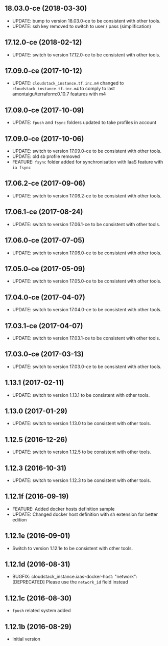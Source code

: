 
##  18.03.0-ce (2018-03-30)
- UPDATE: bump to version 18.03.0-ce to be consistent with other tools.
- UPDATE: ssh key removed to switch to user / pass (simplification)

## 17.12.0-ce (2018-02-12)
- UPDATE: switch to version 17.12.0-ce to be consistent with other tools.

## 17.09.0-ce (2017-10-12)
- UPDATE: `cloudstack_instance.tf.inc.m4` changed to `cloudstack_instance.tf.inc.m4` to comply to last amontaigu/terraform:0.10.7 features with m4

## 17.09.0-ce (2017-10-09)
- UPDATE: `fpush` and `fsync` folders updated to take profiles in account

## 17.09.0-ce (2017-10-06)
- UPDATE: switch to version 17.09.0-ce to be consistent with other tools.
- UPDATE: old sb profile removed
- FEATURE: `fsync` folder added for synchronisation with IaaS feature with `ia fsync`

## 17.06.2-ce (2017-09-06)
- UPDATE: switch to version 17.06.2-ce to be consistent with other tools.

## 17.06.1-ce (2017-08-24)
- UPDATE: switch to version 17.06.1-ce to be consistent with other tools.

## 17.06.0-ce (2017-07-05)
- UPDATE: switch to version 17.06.0-ce to be consistent with other tools.

## 17.05.0-ce (2017-05-09)
- UPDATE: switch to version 17.05.0-ce to be consistent with other tools.

## 17.04.0-ce (2017-04-07)
- UPDATE: switch to version 17.04.0-ce to be consistent with other tools.

## 17.03.1-ce (2017-04-07)
- UPDATE: switch to version 17.03.1-ce to be consistent with other tools.

## 17.03.0-ce (2017-03-13)
- UPDATE: switch to version 17.03.0-ce to be consistent with other tools.

## 1.13.1 (2017-02-11)
- UPDATE: switch to version 1.13.1 to be consistent with other tools.

## 1.13.0 (2017-01-29)
- UPDATE: switch to version 1.13.0 to be consistent with other tools.

## 1.12.5 (2016-12-26)
- UPDATE: switch to version 1.12.5 to be consistent with other tools.

## 1.12.3 (2016-10-31)
- UPDATE: switch to version 1.12.3 to be consistent with other tools.

## 1.12.1f (2016-09-19)
- FEATURE: Added docker hosts definition sample
- UPDATE: Changed docker host definition with sh extension for better edition

## 1.12.1e (2016-09-01)
- Switch to version 1.12.1e to be consistent with other tools.

## 1.12.1d (2016-08-31)
- BUGFIX: cloudstack_instance.iaas-docker-host: "network": [DEPRECATED] Please use the `network_id` field instead

## 1.12.1c (2016-08-30)
- ```fpush``` related system added

## 1.12.1b (2016-08-29)
- Initial version
